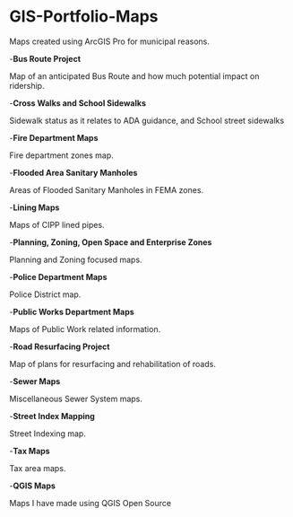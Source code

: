 # GIS-Portfolio-Maps
Maps created using ArcGIS Pro for municipal reasons.

-**Bus Route Project**

Map of an anticipated Bus Route and how much potential impact on ridership.


-**Cross Walks and School Sidewalks**

Sidewalk status as it relates to ADA guidance, and School street sidewalks

-**Fire Department Maps**

Fire department zones map.


-**Flooded Area Sanitary Manholes**

Areas of Flooded Sanitary Manholes in FEMA zones.


-**Lining Maps**

Maps of CIPP lined pipes.


-**Planning, Zoning, Open Space and Enterprise Zones**

Planning and Zoning focused maps.


-**Police Department Maps**

Police District map.


-**Public Works Department Maps**

Maps of Public Work related information.

-**Road Resurfacing Project**

Map of plans for resurfacing and rehabilitation of roads.

-**Sewer Maps**

Miscellaneous Sewer System maps.

-**Street Index Mapping**

Street Indexing map.

-**Tax Maps**

Tax area maps.

-**QGIS Maps**

Maps I have made using QGIS Open Source

